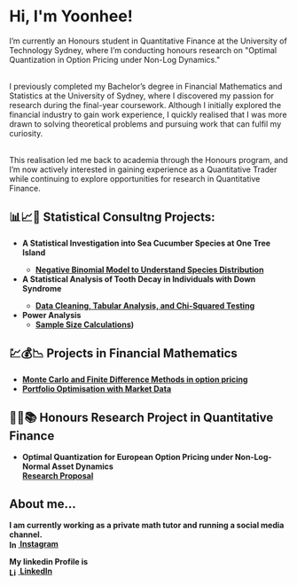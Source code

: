 <h1>Hi, I'm Yoonhee!</h1>

<p style="text-transform: none;"> 
  I’m currently an Honours student in Quantitative Finance at the University of Technology Sydney, where I’m conducting honours research on "Optimal Quantization in Option Pricing under Non-Log Dynamics."<br><br>

  I previously completed my Bachelor’s degree in Financial Mathematics and Statistics at the University of Sydney, where I discovered my passion for research during the final-year coursework. Although I initially explored the financial industry to gain work experience, I quickly realised that I was more drawn to solving theoretical problems and pursuing work that can fulfil my curiosity.<br><br>

  This realisation led me back to academia through the Honours program, and I’m now actively interested in gaining experience as a Quantitative Trader while continuing to explore opportunities for research in Quantitative Finance.
</p>

<h2>📊📈🧠 Statistical Consultng Projects:</h2>

- <b>A Statistical Investigation into Sea Cucumber   Species at One Tree Island
  - [Negative Binomial Model to Understand Species Distribution](https://github.com/yoonh07/Sea-Cucumber.git)
- <b>A Statistical Analysis of Tooth Decay in Individuals with Down Syndrome
  - [Data Cleaning, Tabular Analysis, and Chi-Squared Testing](https://github.com/yoonh07/Sea-Cucumber.git) <b><i></b></i>
- <b>Power Analysis</b>
  - [Sample Size Calculations](https://github.com/yoonh07/Sea-Cucumber.git))


<h2>💹💰📉  Projects in Financial Mathematics</h2>

- [Monte Carlo and Finite Difference Methods
in option pricing](https://github.com/yoonh07/Sea-Cucumber.git)
- [Portfolio Optimisation with Market Data](https://github.com/yoonh07/Sea-Cucumber.git)

<h2>👨‍💻📚 Honours Research Project in Quantitative Finance</h2>
<ul>
  <li>
    <b>Optimal Quantization for European Option Pricing under Non-Log-Normal Asset Dynamics</b><br/>
    <a href="https://github.com/yoonh07/Sea-Cucumber.git" target="_blank">Research Proposal</a>
  </li>
</ul>

<h2> About me...</h2>

I am currently working as a private math tutor and running a social media channel.<br/>
<a href="https://www.instagram.com/joshmadakor/" target="_blank">
  <img src="https://cdn.jsdelivr.net/npm/simple-icons@v3/icons/instagram.svg" width="16px" alt="Instagram" style="vertical-align: middle;" />
</a> 
[Instagram](https://www.instagram.com/joshmadakor/)

My linkedin Profile is<br/>
<a href="https://www.linkedin.com/in/yoonheecha/" target="_blank">
  <img src="https://cdn.jsdelivr.net/npm/simple-icons@v3/icons/linkedin.svg" width="16px" alt="LinkedIn" style="vertical-align: middle;" />
</a> 
[LinkedIn](https://www.linkedin.com/in/yoonheecha)
